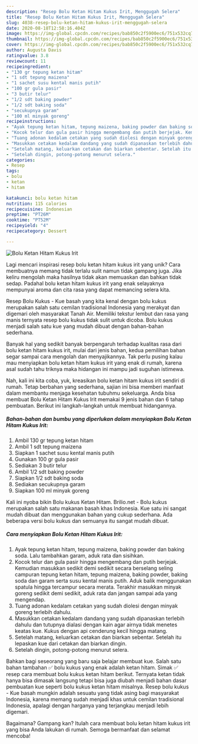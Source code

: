 ```yaml
---
description: "Resep Bolu Ketan Hitam Kukus Irit, Menggugah Selera"
title: "Resep Bolu Ketan Hitam Kukus Irit, Menggugah Selera"
slug: 4038-resep-bolu-ketan-hitam-kukus-irit-menggugah-selera
date: 2020-08-18T12:58:16.404Z
image: https://img-global.cpcdn.com/recipes/bab850c2f5900ec6/751x532cq70/bolu-ketan-hitam-kukus-irit-foto-resep-utama.jpg
thumbnail: https://img-global.cpcdn.com/recipes/bab850c2f5900ec6/751x532cq70/bolu-ketan-hitam-kukus-irit-foto-resep-utama.jpg
cover: https://img-global.cpcdn.com/recipes/bab850c2f5900ec6/751x532cq70/bolu-ketan-hitam-kukus-irit-foto-resep-utama.jpg
author: Augusta Davis
ratingvalue: 3.8
reviewcount: 11
recipeingredient:
- "130 gr tepung ketan hitam"
- "1 sdt tepung maizena"
- "1 sachet susu kental manis putih"
- "100 gr gula pasir"
- "3 butir telur"
- "1/2 sdt baking powder"
- "1/2 sdt baking soda"
- "secukupnya garam"
- "100 ml minyak goreng"
recipeinstructions:
- "Ayak tepung ketan hitam, tepung maizena, baking powder dan baking soda. Lalu tambahkan garam, aduk rata dan sisihkan."
- "Kocok telur dan gula pasir hingga mengembang dan putih berjejak. Kemudian masukkan sedikit demi sedikit secara berselang seling campuran tepung ketan hitam, tepung maizena, baking powder, baking soda dan garam serta susu kental manis putih. Aduk balik menggunakan spatula hingga tercampur secara merata. Terakhir masukkan minyak goreng sedikit demi sedikit, aduk rata dan jangan sampai ada yang mengendap."
- "Tuang adonan kedalam cetakan yang sudah diolesi dengan minyak goreng terlebih dahulu."
- "Masukkan cetakan kedalam dandang yang sudah dipanaskan terlebih dahulu dan tutupnya dialasi dengan kain agar airnya tidak menetes keatas kue. Kukus dengan api cenderung kecil hingga matang."
- "Setelah matang, keluarkan cetakan dan biarkan sebentar. Setelah itu lepaskan kue dari cetakan dan biarkan dingin."
- "Setelah dingin, potong-potong menurut selera."
categories:
- Resep
tags:
- bolu
- ketan
- hitam

katakunci: bolu ketan hitam 
nutrition: 115 calories
recipecuisine: Indonesian
preptime: "PT26M"
cooktime: "PT52M"
recipeyield: "4"
recipecategory: Dessert

---
```



![Bolu Ketan Hitam Kukus Irit](https://img-global.cpcdn.com/recipes/bab850c2f5900ec6/751x532cq70/bolu-ketan-hitam-kukus-irit-foto-resep-utama.jpg)

Lagi mencari inspirasi resep bolu ketan hitam kukus irit yang unik? Cara membuatnya memang tidak terlalu sulit namun tidak gampang juga. Jika keliru mengolah maka hasilnya tidak akan memuaskan dan bahkan tidak sedap. Padahal bolu ketan hitam kukus irit yang enak selayaknya mempunyai aroma dan cita rasa yang dapat memancing selera kita.

Resep Bolu Kukus - Kue basah yang kita kenal dengan bolu kukus merupakan salah satu cemilan tradisional Indonesia yang merakyat dan digemari oleh masyarakat Tanah Air. Memiliki tekstur lembut dan rasa yang manis ternyata resep bolu kukus tidak sulit untuk dicoba. Bolu kukus menjadi salah satu kue yang mudah dibuat dengan bahan-bahan sederhana.

Banyak hal yang sedikit banyak berpengaruh terhadap kualitas rasa dari bolu ketan hitam kukus irit, mulai dari jenis bahan, kedua pemilihan bahan segar sampai cara mengolah dan menyajikannya. Tak perlu pusing kalau mau menyiapkan bolu ketan hitam kukus irit yang enak di rumah, karena asal sudah tahu triknya maka hidangan ini mampu jadi suguhan istimewa.


Nah, kali ini kita coba, yuk, kreasikan bolu ketan hitam kukus irit sendiri di rumah. Tetap berbahan yang sederhana, sajian ini bisa memberi manfaat dalam membantu menjaga kesehatan tubuhmu sekeluarga. Anda bisa membuat Bolu Ketan Hitam Kukus Irit memakai 9 jenis bahan dan 6 tahap pembuatan. Berikut ini langkah-langkah untuk membuat hidangannya.

<!--inarticleads1-->

##### Bahan-bahan dan bumbu yang diperlukan dalam menyiapkan Bolu Ketan Hitam Kukus Irit:

1. Ambil 130 gr tepung ketan hitam
1. Ambil 1 sdt tepung maizena
1. Siapkan 1 sachet susu kental manis putih
1. Gunakan 100 gr gula pasir
1. Sediakan 3 butir telur
1. Ambil 1/2 sdt baking powder
1. Siapkan 1/2 sdt baking soda
1. Sediakan secukupnya garam
1. Siapkan 100 ml minyak goreng


Kali ini nyoba bikin Bolu kukus Ketan Hitam. Brilio.net - Bolu kukus merupakan salah satu makanan basah khas Indonesia. Kue satu ini sangat mudah dibuat dan menggunakan bahan yang cukup sederhana. Ada beberapa versi bolu kukus dan semuanya itu sangat mudah dibuat. 

<!--inarticleads2-->

##### Cara menyiapkan Bolu Ketan Hitam Kukus Irit:

1. Ayak tepung ketan hitam, tepung maizena, baking powder dan baking soda. Lalu tambahkan garam, aduk rata dan sisihkan.
1. Kocok telur dan gula pasir hingga mengembang dan putih berjejak. Kemudian masukkan sedikit demi sedikit secara berselang seling campuran tepung ketan hitam, tepung maizena, baking powder, baking soda dan garam serta susu kental manis putih. Aduk balik menggunakan spatula hingga tercampur secara merata. Terakhir masukkan minyak goreng sedikit demi sedikit, aduk rata dan jangan sampai ada yang mengendap.
1. Tuang adonan kedalam cetakan yang sudah diolesi dengan minyak goreng terlebih dahulu.
1. Masukkan cetakan kedalam dandang yang sudah dipanaskan terlebih dahulu dan tutupnya dialasi dengan kain agar airnya tidak menetes keatas kue. Kukus dengan api cenderung kecil hingga matang.
1. Setelah matang, keluarkan cetakan dan biarkan sebentar. Setelah itu lepaskan kue dari cetakan dan biarkan dingin.
1. Setelah dingin, potong-potong menurut selera.


Bahkan bagi seseorang yang baru saja belajar membuat kue. Salah satu bahan tambahan ✅ bolu kukus yang enak adalah ketan hitam. Simak ✅ resep cara membuat bolu kukus ketan hitam berikut. Ternyata ketan tidak hanya bisa dimasak langsung tetapi bisa juga diubah menjadi bahan dasar pembuatan kue seperti bolu kukus ketan hitam misalnya. Resep bolu kukus - Kue basah mungkin adalah sesuatu yang tidak asing bagi masyarakat Indonesia, karena memang sudah menjadi khas untuk cemilan tradisional Indonesia, apalagi dengan harganya yang terjangkau menjadi lebih digemari. 

Bagaimana? Gampang kan? Itulah cara membuat bolu ketan hitam kukus irit yang bisa Anda lakukan di rumah. Semoga bermanfaat dan selamat mencoba!
